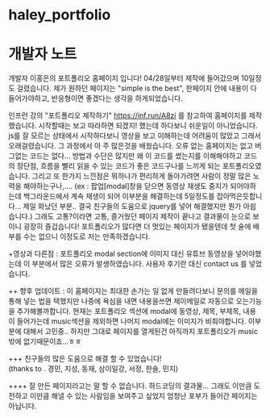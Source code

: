 # haley_portfolio
# 개발자 노트
개발자 이홍은의 포트폴리오 홈페이지 입니다!
04/28일부터 제작에 들어갔으며 10일정도 걸렸습니다.
제가 원하던 페이지는 "simple is the best", 
한페이지 안에 내용이 다 들어가야하고, 반응형이면 좋겠다는 생각을 하게되었습니다.

인프런 강의 "포트폴리오 제작하기" https://inf.run/A8zi 를 참고하여 홈페이지를 제작했습니다.
시작할때는 보고 따라하면 되겠지! 했는데 하다보니 쉬운일이 아니었습니다.
js를 잘 모르는 상태에서 시작하다보니 영상을 보고 이해하는데 어려움이 많았고 그래서 오래걸렸습니다.
그 과정에서 아 주 많은것을 배웠습니다.
오류 없는 홈페이지는 없고 버그없는 코드는 없다... 
방법과 수단은 많지만 왜 이 코드를 썼는지를 이해해야하고 코드의 장단점, 흐름을 빨리 읽을 수 있는 코드가 좋은 코드구나를 느끼게 되는 포트폴리오였습니다.
그리고 또 한가지 느낀점은 뭐하나가 편리하게 돌아가려면 사람이 정말 많은 노력을 해야하는구나,.... 
  (ex : 팝업[modal]창을 닫으면 동영상 재생도 중지가 되어야하는데 백그라운드에서 계속 재생이 되어 이부분을 해결하는데 5일정도를 잡아먹은듯합니다... 
        제일 화났던 부분.. 결국 친구들의 도움으로 jquery를 넣어 해결했지만 뭔가 아쉽습니다.)
그래도 고통?이라면 고통, 즐거웠던 페이지 제작이 끝나고 결과물이 눈으로 보이니 굉장히 즐겁습니다! 
포트폴리오가 많다면 더 멋있는 페이지가 됐을텐데 첫 술에 배부를 수는 없으니 이정도로 저는 만족하겠습니다.

+영상과 다른점 : 포트폴리오 modal section에 이미지 대신 유튜브 동영상을 넣어야했는데 이 부분에서 많은 오류가 발생하였습니다.
              사용자 후기란 대신 contact us 를 넣었습니다. 
              
++ 향후 업데이트 : 이 홈페이지는 최대한 손가는 일 없게 만들려다보니 문의를 메일을 통해 넣는 법을 택했지만 나중에 욕심을 내면 내용을쓰면 제이메일로 자동으로 오는기능을 추가해볼까합니다.
                현재는 포트폴리오 섹션에 modal에 동영상, 제목, 부제목, 내용이 들어가는데 music섹션을 제외하면 나머지 modal에는 이미지가 비춰야합니다. 
                이부분에 대해서 고민중.. 하지만 그대로 페이지를 열게된건 아직까지 포트폴리오가 music밖에 없기때문이죠...ㅎㅎ


+++ 친구들의 많은 도움으로 해결 할 수 있었습니다!  
    (thanks to . 경민, 지성, 동재, 삼이일강, 서정, 한솔, 민지)

++++ 잘 만든 페이지라고는 말 할 수 없습니다. 하드코딩의 결과물...
     그래도 이만큼 도전하고 이만큼 해낼 수 있는 사람임을 보여주고 싶었지 엄청난 포부가 들어간 페이지는 아닙니다.
